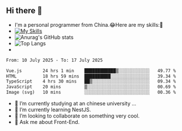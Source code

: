 ## Hi there 👋
- I'm a personal programmer from China.😂Here are my skills:🤔
- [![My Skills](https://skillicons.dev/icons?i=js,html,css,vue,typescript,java,golang)](https://skillicons.dev)
- ![Anurag's GitHub stats](https://github-readme-stats.vercel.app/api?username=FluffyChi-Xing&count_private=true&show_icons=true&theme=radical)
- ![Top Langs](https://github-readme-stats.vercel.app/api/top-langs/?username=FluffyChi-Xing)
- <!--START_SECTION:waka-->

```txt
From: 10 July 2025 - To: 17 July 2025

Vue.js        24 hrs 1 min    ████████████▒░░░░░░░░░░░░   49.77 %
HTML          18 hrs 59 mins  ██████████░░░░░░░░░░░░░░░   39.34 %
TypeScript    4 hrs 30 mins   ██▒░░░░░░░░░░░░░░░░░░░░░░   09.34 %
JavaScript    20 mins         ▒░░░░░░░░░░░░░░░░░░░░░░░░   00.69 %
Image (svg)   10 mins         ░░░░░░░░░░░░░░░░░░░░░░░░░   00.36 %
```

<!--END_SECTION:waka-->
- 🔭 I’m currently studying at an chinese university ...
- 🌱 I’m currently learning NestJS.
- 👯 I’m looking to collaborate on something very cool.
- 💬 Ask me about Front-End.
